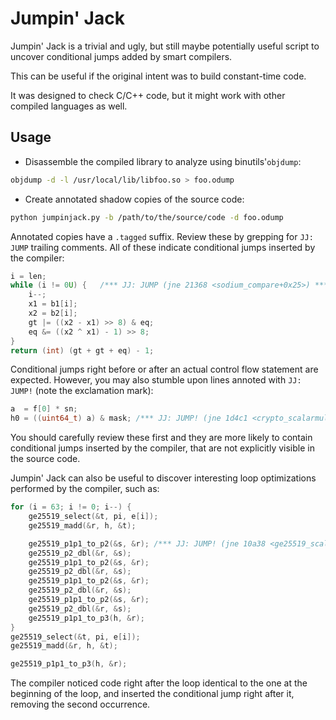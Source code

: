Jumpin' Jack
============

Jumpin' Jack is a trivial and ugly, but still maybe potentially useful script to uncover conditional jumps added by smart compilers.

This can be useful if the original intent was to build constant-time code.

It was designed to check C/C++ code, but it might work with other compiled languages as well.

Usage
-----

* Disassemble the compiled library to analyze using binutils'`objdump`:

```sh
objdump -d -l /usr/local/lib/libfoo.so > foo.odump
```

* Create annotated shadow copies of the source code:

```sh
python jumpinjack.py -b /path/to/the/source/code -d foo.odump
```

Annotated copies have a `.tagged` suffix. Review these by grepping for `JJ: JUMP` trailing comments. All of these indicate conditional jumps inserted by the compiler:

```c
i = len;
while (i != 0U) {   /*** JJ: JUMP (jne 21368 <sodium_compare+0x25>) ***/
    i--;
    x1 = b1[i];
    x2 = b2[i];
    gt |= ((x2 - x1) >> 8) & eq;
    eq &= ((x2 ^ x1) - 1) >> 8;
}
return (int) (gt + gt + eq) - 1;
```

Conditional jumps right before or after an actual control flow statement are expected. However, you may also stumble upon lines annoted with `JJ: JUMP!` (note the exclamation mark):

```c
a  = f[0] * sn;
h0 = ((uint64_t) a) & mask; /*** JJ: JUMP! (jne 1d4c1 <crypto_scalarmult_curve25519_ref10+0x19f>) ***/
```

You should carefully review these first and they are more likely to contain conditional jumps inserted by the compiler, that are not explicitly visible in the source code.

Jumpin' Jack can also be useful to discover interesting loop optimizations performed by the compiler, such as:

```c
for (i = 63; i != 0; i--) {
    ge25519_select(&t, pi, e[i]);
    ge25519_madd(&r, h, &t);

    ge25519_p1p1_to_p2(&s, &r);	/*** JJ: JUMP! (jne 10a38 <ge25519_scalarmult+0x285>) ***/
    ge25519_p2_dbl(&r, &s);
    ge25519_p1p1_to_p2(&s, &r);
    ge25519_p2_dbl(&r, &s);
    ge25519_p1p1_to_p2(&s, &r);
    ge25519_p2_dbl(&r, &s);
    ge25519_p1p1_to_p2(&s, &r);
    ge25519_p2_dbl(&r, &s);
    ge25519_p1p1_to_p3(h, &r);
}
ge25519_select(&t, pi, e[i]);
ge25519_madd(&r, h, &t);

ge25519_p1p1_to_p3(h, &r);
```

The compiler noticed code right after the loop identical to the one at the beginning of the loop, and inserted the conditional jump right after it, removing the second occurrence.
